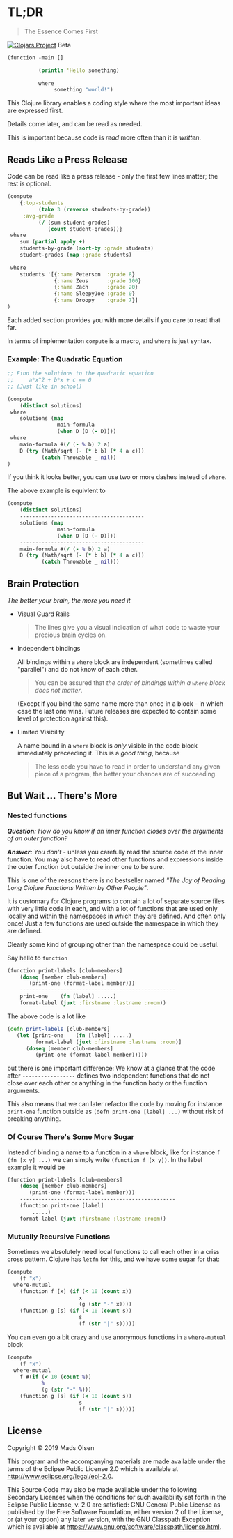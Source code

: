 # TL;DR
> The Essence Comes First 

[![Clojars Project](https://img.shields.io/clojars/v/tldr.svg)](https://clojars.org/tldr) Beta
```clojure
(function -main [] 

          (println 'Hello something)
          
          where   
               something "world!") 
```

This Clojure library enables a coding style where the most important ideas are expressed first. 

Details come later, and can be read as needed.

This is important because code is *read* more often than it is *written*. 

## Reads Like a Press Release

Code can be read like a press release - only the first few lines matter; the rest is optional.

```clojure
(compute
    {:top-students 
          (take 3 (reverse students-by-grade))
     :avg-grade 
          (/ (sum student-grades)
             (count student-grades))}
 where
    sum (partial apply +)
    students-by-grade (sort-by :grade students)
    student-grades (map :grade students)
 
 where
    students '[{:name Peterson  :grade 8}
               {:name Zeus      :grade 100}
               {:name Zach      :grade 20}
               {:name SleepyJoe :grade 0}
               {:name Droopy    :grade 7}]
)
```
Each added section provides you with more details if you care to read that far.


In terms of implementation `compute` is a macro, and `where` is just syntax.

### Example: The Quadratic Equation
```clojure
;; Find the solutions to the quadratic equation
;;     a*x^2 + b*x + c == 0
;; (Just like in school)

(compute
    (distinct solutions)
 where
    solutions (map 
                main-formula 
                (when D [D (- D)]))
 where
    main-formula #(/ (- % b) 2 a)
    D (try (Math/sqrt (- (* b b) (* 4 a c)))
           (catch Throwable _ nil))   
)
```

If you think it looks better, you can use two or more dashes instead of `where`.

The above example is equivlent to 
```clojure
(compute 
    (distinct solutions)
    ----------------------------------------
    solutions (map 
                main-formula 
                (when D [D (- D)]))
    ----------------------------------------
    main-formula #(/ (- % b) 2 a)
    D (try (Math/sqrt (- (* b b) (* 4 a c)))
           (catch Throwable _ nil)))
```
## Brain Protection
*The better your brain, the more you need it*

- Visual Guard Rails
  > The lines give you a visual indication of what code to waste your precious brain cycles on.
- Independent bindings
  
  All bindings within a `where` block are independent (sometimes called "parallel") and do not know of each other. 

  > You can be assured that *the order of bindings within a `where` block does not matter*.

  (Except if you bind the same name more than once in a block - in which case the last one wins. 
  Future releases are expected to contain some level of protection against this).

- Limited Visibility

  A name bound in a `where` block is *only* visible in the code block immediately preceeding it. This is a *good thing*, because

  > The less code you have to read in order to understand any given piece of a program, the better your chances are of succeeding. 

## But Wait ... There's More

### Nested functions 
***Question:*** *How do you know if an inner function closes over the arguments of an outer function?*

***Answer:*** *You don't* - unless you carefully read the source code of the inner function. You may also have to read other functions and expressions inside the outer function but outside the inner one to be sure. 

This is one of the reasons there is no bestseller named *"The Joy of Reading Long Clojure Functions Written by Other People"*.

It is customary for Clojure programs to contain a lot
of separate source files with very little code in each, and with a lot of functions that are used only 
locally and within the namespaces in which they are defined. And often only once! Just a few functions are used outside the namespace in which they are defined.

Clearly some kind of grouping other than the namespace could be useful.

Say hello to `function`
```clojure
(function print-labels [club-members]  
    (doseq [member club-members]
       (print-one (format-label member)))
    --------------------------------------------------
    print-one    (fn [label] .....)
    format-label (juxt :firstname :lastname :room))
```
The above code is a lot like 
```clojure
(defn print-labels [club-members]
   (let [print-one    (fn [label] .....)
         format-label (juxt :firstname :lastname :room)]
      (doseq [member club-members]
         (print-one (format-label member)))))
```
but there is one important difference: We know at a glance that the code after `-----------------`  defines two independent functions that do not close over each other or anything in the function body or the function arguments.

This also means that we can later refactor the code by moving for instance `print-one` function outside as `(defn print-one [label] ...)` without risk of breaking anything. 

### Of Course There's Some More Sugar

Instead of binding a name to a function in a `where` block, like for instance `f (fn [x y] ...)`
we can simply write `(function f [x y])`.
In the label example it would be

```clojure
(function print-labels [club-members]  
    (doseq [member club-members]
       (print-one (format-label member)))
    --------------------------------------------------
    (function print-one [label] 
        .....)
    format-label (juxt :firstname :lastname :room))
```
### Mutually Recursive Functions

Sometimes we absolutely need local functions to call each other in a criss cross pattern. Clojure has `letfn` for this, and we have some sugar for that:
```clojure
(compute
    (f "x")
  where-mutual
    (function f [x] (if (< 10 (count x))
                       x
                       (g (str "-" x))))
    (function g [s] (if (< 10 (count s))
                       s
                       (f (str "|" s)))))
```
You can even go a bit crazy and use anonymous functions in a `where-mutual` block
```clojure
(compute
    (f "x")
  where-mutual
    f #(if (< 10 (count %))
           %
           (g (str "-" %)))
    (function g [s] (if (< 10 (count s))
                       s
                       (f (str "|" s)))))
```


## License

Copyright © 2019 Mads Olsen

This program and the accompanying materials are made available under the
terms of the Eclipse Public License 2.0 which is available at
http://www.eclipse.org/legal/epl-2.0.

This Source Code may also be made available under the following Secondary
Licenses when the conditions for such availability set forth in the Eclipse
Public License, v. 2.0 are satisfied: GNU General Public License as published by
the Free Software Foundation, either version 2 of the License, or (at your
option) any later version, with the GNU Classpath Exception which is available
at https://www.gnu.org/software/classpath/license.html.
